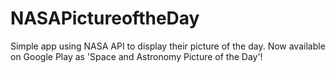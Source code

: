 # NASAPictureoftheDay
Simple app using NASA API to display their picture of the day. Now available on Google Play as 'Space and Astronomy Picture of the Day'!
